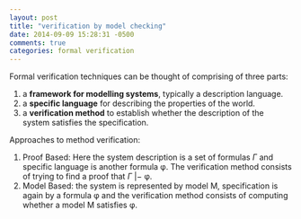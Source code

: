 ```yaml
---
layout: post
title: "verification by model checking"
date: 2014-09-09 15:28:31 -0500
comments: true
categories: formal verification
---
```



Formal verification techniques can be thought of comprising of three parts:

1. a **framework for modelling systems**, typically a description language.
2. a **specific language** for describing the properties of the world.
3. a **verification method** to establish whether the description of the system satisfies the specification.

Approaches to method verification:

1. Proof Based: Here the system description is a set of formulas *Γ* and specific language is another formula φ. The verification method consists of trying to find a proof that *Γ* |− φ.
2. Model Based: the system is represented by model M, specification is again by a formula φ and the verification method consists of computing whether a model M satisfies φ.

  
